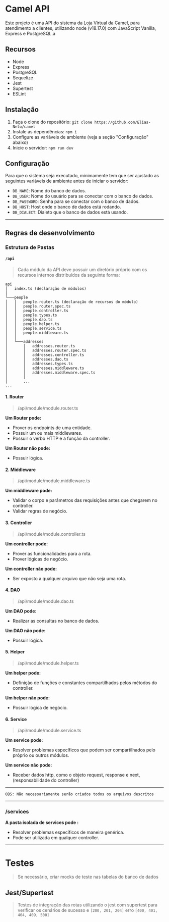 # Camel API

Este projeto é uma API do sistema da Loja Virtual da Camel, para atendimento a clientes, utilizando node (v18.17.0) com JavaScript Vanilla, Express e PostgreSQL.a

## Recursos

- Node
- Express
- PostgreSQL
- Sequelize
- Jest
- Supertest
- ESLint

## Instalação

1. Faça o clone do repositório: `git clone https://github.com/Elias-Neto/camel`
2. Instale as dependências: `npm i`
3. Configure as variáveis de ambiente (veja a seção "Configuração" abaixo)
4. Inicie o servidor: `npm run dev`

## Configuração

Para que o sistema seja executado, minimamente tem que ser ajustado as seguintes variáveis de ambiente antes de iniciar o servidor:

- `DB_NAME`: Nome do banco de dados.
- `DB_USER`: Nome do usuário para se conectar com o banco de dados.
- `DB_PASSWORD`: Senha para se conectar com o banco de dados.
- `DB_HOST`: Host onde o banco de dados está rodando.
- `DB_DIALECT`: Dialeto que o banco de dados está usando.

---

## Regras de desenvolvimento

### Estrutura de Pastas

#### `/api`

> Cada módulo da API deve possuir um diretório próprio com os recursos internos distribuídos da seguinte forma:

```
api
│   index.ts (declaração de módulos)
|
└───people
│   │   people.router.ts (declaração de recursos do módulo)
│   │   people.router.spec.ts
│   │   people.controller.ts
│   │   people.types.ts
│   │   people.dao.ts
│   │   people.helper.ts
│   │   people.service.ts
│   │   people.middleware.ts
│   │
│   └───addresses
│       │   addresses.router.ts
│       │   addresses.router.spec.ts
│       │   addresses.controller.ts
│       │   addresses.dao.ts
│       │   addresses.types.ts
│       │   addresses.middleware.ts
│       │   addresses.middleware.spec.ts
│       │
│       ...
...
```

#### 1. Router

> /api/module/module.router.ts

**Um Router pode:**

- Prover os endpoints de uma entidade.
- Possuir um ou mais middlewares.
- Possuir o verbo HTTP e a função da controller.

**Um Router não pode:**

- Possuir lógica.

#### 2. Middleware

> /api/module/module.middleware.ts

**Um middleware pode:**

- Validar o corpo e parâmetros das requisições antes que chegarem no controller.
- Validar regras de negócio.

#### 3. Controller

> /api/module/module.controller.ts

**Um controller pode:**

- Prover as funcionalidades para a rota.
- Prover lógicas de negócio.

**Um controller não pode:**

- Ser exposto a qualquer arquivo que não seja uma rota.

#### 4. DAO

> /api/module/module.dao.ts

**Um DAO pode:**

- Realizar as consultas no banco de dados.

**Um DAO não pode:**

- Possuir lógica.

#### 5. Helper

> /api/module/module.helper.ts

**Um helper pode:**

- Definição de funções e constantes compartilhados pelos métodos do controller.

**Um helper não pode:**

- Possuir lógica de negócio.

#### 6. Service

> /api/module/module.service.ts

**Um service pode:**

- Resolver problemas específicos que podem ser compartilhados pelo próprio ou outros módulos.

**Um service não pode:**

- Receber dados http, como o objeto request, response e next, (responsabilidade do controller)

---

```
OBS: Não necessariamente serão criados todos os arquivos descritos
```

---

### /services

**A pasta isolada de services pode :**

- Resolver problemas específicos de maneira genérica.
- Pode ser utilizada em qualquer controller.

---

# Testes

> Se necessário, criar mocks de teste nas tabelas do banco de dados

## Jest/Supertest

> Testes de integração das rotas utilizando o jest com supertest para verificar os cenários de sucesso e `[200, 201, 204]` erro `[400, 401, 404, 409, 500]`
